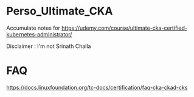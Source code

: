# Perso_Ultimate_CKA


Accumulate notes for https://udemy.com/course/ultimate-cka-certified-kubernetes-administrator/


Disclaimer : I'm not Srinath Challa

# FAQ

https://docs.linuxfoundation.org/tc-docs/certification/faq-cka-ckad-cks
